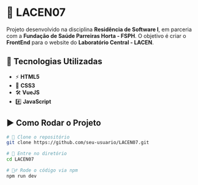 # 🏥 LACEN07  

Projeto desenvolvido na disciplina **Residência de Software I**, em parceria com a **Fundação de Saúde Parreiras Horta - FSPH**. O objetivo é criar o **FrontEnd** para o website do **Laboratório Central - LACEN**.  

## 🚀 Tecnologias Utilizadas  

- ⚡ **HTML5**  
- 🎨 **CSS3**  
- 🛠️ **VueJS**  
- #️⃣ **JavaScript**  

## ▶️ Como Rodar o Projeto  

```sh
# 🔽 Clone o repositório  
git clone https://github.com/seu-usuario/LACEN07.git  

# 📂 Entre no diretório  
cd LACEN07  

# 🏃‍♂️ Rode o código via npm
npm run dev  
